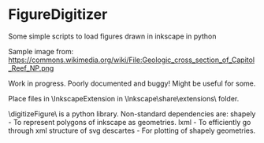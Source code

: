 # FigureDigitizer
Some simple scripts to load figures drawn in inkscape in python

Sample image from: https://commons.wikimedia.org/wiki/File:Geologic_cross_section_of_Capitol_Reef_NP.png

Work in progress. Poorly documented and buggy! Might be useful for some.

Place files in \InkscapeExtension in \Inkscape\share\extensions\ folder.

\digitizeFigure\ is a python library. Non-standard dependencies are:
shapely - To represent polygons of inkscape as geometries.
lxml - To efficiently go through xml structure of svg
descartes - For plotting of shapely geometries.